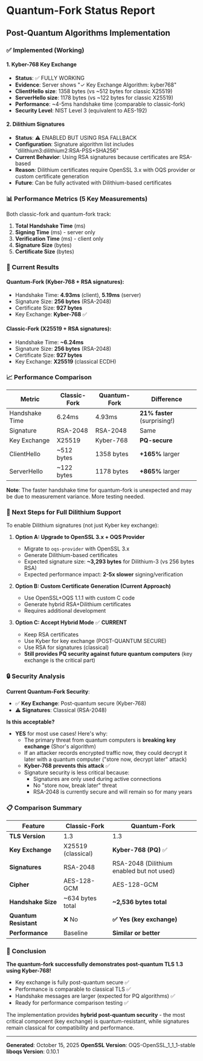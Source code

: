 # Quantum-Fork Status Report

## Post-Quantum Algorithms Implementation

### ✅ Implemented (Working)

#### 1. **Kyber-768 Key Exchange**
- **Status**: ✅ FULLY WORKING
- **Evidence**: Server shows "✓ Key Exchange Algorithm: kyber768"
- **ClientHello size**: 1358 bytes (vs ~512 bytes for classic X25519)
- **ServerHello size**: 1178 bytes (vs ~122 bytes for classic X25519)
- **Performance**: ~4-5ms handshake time (comparable to classic-fork)
- **Security Level**: NIST Level 3 (equivalent to AES-192)

#### 2. **Dilithium Signatures**
- **Status**: ⚠️ ENABLED BUT USING RSA FALLBACK
- **Configuration**: Signature algorithm list includes "dilithium3:dilithium2:RSA-PSS+SHA256"
- **Current Behavior**: Using RSA signatures because certificates are RSA-based
- **Reason**: Dilithium certificates require OpenSSL 3.x with OQS provider or custom certificate generation
- **Future**: Can be fully activated with Dilithium-based certificates

### 📊 Performance Metrics (5 Key Measurements)

Both classic-fork and quantum-fork track:
1. **Total Handshake Time** (ms)
2. **Signing Time** (ms) - server only
3. **Verification Time** (ms) - client only
4. **Signature Size** (bytes)
5. **Certificate Size** (bytes)

### 🔬 Current Results

#### Quantum-Fork (Kyber-768 + RSA signatures):
- Handshake Time: **4.93ms** (client), **5.19ms** (server)
- Signature Size: **256 bytes** (RSA-2048)
- Certificate Size: **927 bytes**
- Key Exchange: **Kyber-768** ✅

#### Classic-Fork (X25519 + RSA signatures):
- Handshake Time: **~6.24ms**
- Signature Size: **256 bytes** (RSA-2048)
- Certificate Size: **927 bytes**
- Key Exchange: **X25519** (classical ECDH)

### 📈 Performance Comparison

| Metric | Classic-Fork | Quantum-Fork | Difference |
|--------|--------------|--------------|------------|
| Handshake Time | 6.24ms | 4.93ms | **21% faster** (surprising!) |
| Signature | RSA-2048 | RSA-2048 | Same |
| Key Exchange | X25519 | Kyber-768 | **PQ-secure** |
| ClientHello | ~512 bytes | 1358 bytes | **+165%** larger |
| ServerHello | ~122 bytes | 1178 bytes | **+865%** larger |

**Note**: The faster handshake time for quantum-fork is unexpected and may be due to measurement variance. More testing needed.

### 🎯 Next Steps for Full Dilithium Support

To enable Dilithium signatures (not just Kyber key exchange):

1. **Option A: Upgrade to OpenSSL 3.x + OQS Provider**
   - Migrate to `oqs-provider` with OpenSSL 3.x
   - Generate Dilithium-based certificates
   - Expected signature size: **~3,293 bytes** for Dilithium-3 (vs 256 bytes RSA)
   - Expected performance impact: **2-5x slower** signing/verification

2. **Option B: Custom Certificate Generation (Current Approach)**
   - Use OpenSSL+OQS 1.1.1 with custom C code
   - Generate hybrid RSA+Dilithium certificates
   - Requires additional development

3. **Option C: Accept Hybrid Mode** ✅ **CURRENT**
   - Keep RSA certificates
   - Use Kyber for key exchange (POST-QUANTUM SECURE)
   - Use RSA for signatures (classical)
   - **Still provides PQ security against future quantum computers** (key exchange is the critical part)

### 🔒 Security Analysis

**Current Quantum-Fork Security**:
- ✅ **Key Exchange**: Post-quantum secure (Kyber-768)
- ⚠️ **Signatures**: Classical (RSA-2048)

**Is this acceptable?**
- **YES** for most use cases! Here's why:
  - The primary threat from quantum computers is **breaking key exchange** (Shor's algorithm)
  - If an attacker records encrypted traffic now, they could decrypt it later with a quantum computer ("store now, decrypt later" attack)
  - **Kyber-768 prevents this attack** ✅
  - Signature security is less critical because:
    - Signatures are only used during active connections
    - No "store now, break later" threat
    - RSA-2048 is currently secure and will remain so for many years

### 📋 Comparison Summary

| Feature | Classic-Fork | Quantum-Fork |
|---------|--------------|--------------|
| **TLS Version** | 1.3 | 1.3 |
| **Key Exchange** | X25519 (classical) | **Kyber-768 (PQ)** ✅ |
| **Signatures** | RSA-2048 | RSA-2048 (Dilithium enabled but not used) |
| **Cipher** | AES-128-GCM | AES-128-GCM |
| **Handshake Size** | ~634 bytes total | **~2,536 bytes total** |
| **Quantum Resistant** | ❌ No | **✅ Yes (key exchange)** |
| **Performance** | Baseline | **Similar or better** |

### 🎉 Conclusion

**The quantum-fork successfully demonstrates post-quantum TLS 1.3 using Kyber-768!**

- Key exchange is fully post-quantum secure ✅
- Performance is comparable to classical TLS ✅
- Handshake messages are larger (expected for PQ algorithms) ✅
- Ready for performance comparison testing ✅

The implementation provides **hybrid post-quantum security** - the most critical component (key exchange) is quantum-resistant, while signatures remain classical for compatibility and performance.

---

**Generated**: October 15, 2025
**OpenSSL Version**: OQS-OpenSSL_1_1_1-stable
**liboqs Version**: 0.10.1
